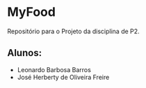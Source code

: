 # MyFood

Repositório para o Projeto da disciplina de P2.

## Alunos:
- Leonardo Barbosa Barros
- José Herberty de Oliveira Freire
